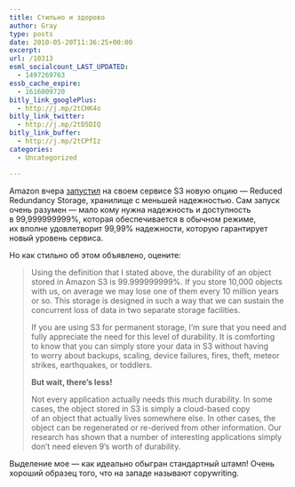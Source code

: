 ```yaml
---
title: Стильно и здорово
author: Gray
type: posts
date: 2010-05-20T11:36:25+00:00
excerpt:
url: /10313
esml_socialcount_LAST_UPDATED:
  - 1497269763
essb_cache_expire:
  - 1616009720
bitly_link_googlePlus:
  - http://j.mp/2tCHK4o
bitly_link_twitter:
  - http://j.mp/2tD5DIQ
bitly_link_buffer:
  - http://j.mp/2tCPfIz
categories:
  - Uncategorized

---
```








Amazon вчера <a href="http://aws.typepad.com/aws/2010/05/new-amazon-s3-reduced-redundancy-storage-rrs.html" target="_blank">запустил</a> на&nbsp;своем сервисе S3&nbsp;новую опцию&nbsp;&mdash; Reduced Redundancy Storage, хранилище с&nbsp;меньшей надежностью. Сам запуск очень разумен&nbsp;&mdash; мало кому нужна надежность и&nbsp;доступность в&nbsp;99,999999999%, которая обеспечивается в&nbsp;обычном режиме, их&nbsp;вполне удовлетворит 99,99% надежности, которую гарантирует новый уровень сервиса.

Но&nbsp;как стильно об&nbsp;этом объявлено, оцените:

> Using the definition that&nbsp;I stated above, the durability of&nbsp;an&nbsp;object stored in&nbsp;Amazon S3&nbsp;is 99.999999999%. If&nbsp;you store 10,000 objects with&nbsp;us, on&nbsp;average we&nbsp;may lose one of&nbsp;them every 10&nbsp;million years or&nbsp;so. This storage is&nbsp;designed in&nbsp;such a&nbsp;way that we&nbsp;can sustain the concurrent loss of&nbsp;data in&nbsp;two separate storage facilities.
> 
> If&nbsp;you are using S3&nbsp;for permanent storage, I&rsquo;m sure that you need and fully appreciate the need for this level of&nbsp;durability. It&nbsp;is&nbsp;comforting to&nbsp;know that you can simply store your data in&nbsp;S3&nbsp;without having to&nbsp;worry about backups, scaling, device failures, fires, theft, meteor strikes, earthquakes, or&nbsp;toddlers.
> 
> **But wait, there&rsquo;s less!**
> 
> Not every application actually needs this much durability. In&nbsp;some cases, the object stored in&nbsp;S3&nbsp;is simply a&nbsp;cloud-based copy of&nbsp;an&nbsp;object that actually lives somewhere else. In&nbsp;other cases, the object can be&nbsp;regenerated or&nbsp;re-derived from other information. Our research has shown that a&nbsp;number of&nbsp;interesting applications simply don&rsquo;t need eleven 9&rsquo;s worth of&nbsp;durability.

Выделение мое&nbsp;&mdash; как идеально обыгран стандартный штамп! Очень хороший образец того, что на&nbsp;западе называют copywriting.